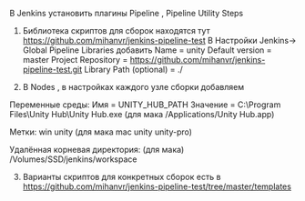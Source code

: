 В Jenkins установить плагины Pipeline , Pipeline Utility Steps

1. Библиотека скриптов для сборок находятся тут https://github.com/mihanvr/jenkins-pipeline-test
В Настройки Jenkins-> Global Pipeline Libraries добавить
Name = unity
Default version = master
Project Repository = https://github.com/mihanvr/jenkins-pipeline-test.git
Library Path (optional) = ./

2. В Nodes , в настройках каждого узле сборки добавляем

Переменные среды:
Имя = UNITY_HUB_PATH
Значение = C:\Program Files\Unity Hub\Unity Hub.exe (для мака /Applications/Unity Hub.app)

Метки:
win unity (для мака mac unity unity-pro)

Удалённая корневая директория:
(для мака) /Volumes/SSD/jenkins/workspace

3. Варианты скриптов для конкретных сборок есть в https://github.com/mihanvr/jenkins-pipeline-test/tree/master/templates
